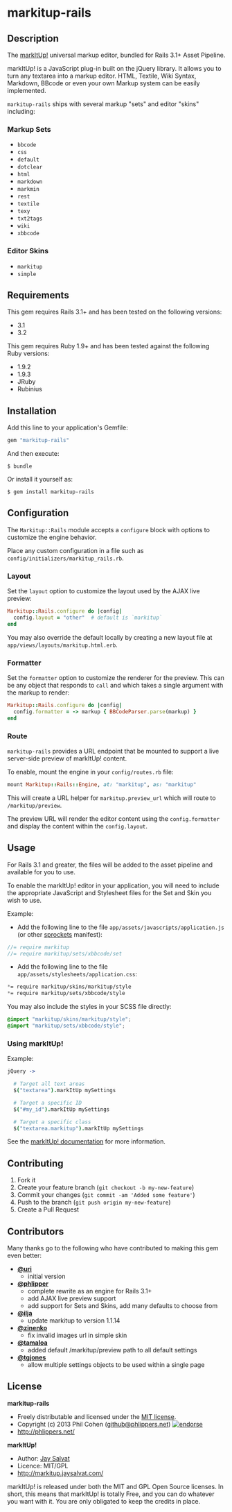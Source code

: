 # markitup-rails

## Description

The [markItUp!](http://markitup.jaysalvat.com/home/) universal markup editor, bundled for Rails 3.1+ Asset Pipeline.

markItUp! is a JavaScript plug-in built on the jQuery library. It allows you to turn any textarea into a markup editor. HTML, Textile, Wiki Syntax, Markdown, BBcode or even your own Markup system can be easily implemented.

`markitup-rails` ships with several markup "sets" and editor "skins" including:

### Markup Sets

* `bbcode`
* `css`
* `default`
* `dotclear`
* `html`
* `markdown`
* `markmin`
* `rest`
* `textile`
* `texy`
* `txt2tags`
* `wiki`
* `xbbcode`

### Editor Skins

* `markitup`
* `simple`


## Requirements

This gem requires Rails 3.1+ and has been tested on the following versions:

* 3.1
* 3.2

This gem requires Ruby 1.9+ and has been tested against the following Ruby versions:

* 1.9.2
* 1.9.3
* JRuby
* Rubinius


## Installation

Add this line to your application's Gemfile:

```ruby
gem "markitup-rails"
```

And then execute:

```
$ bundle
```

Or install it yourself as:

```
$ gem install markitup-rails
```


## Configuration

The `Markitup::Rails` module accepts a `configure` block with options to customize the engine behavior.

Place any custom configuration in a file such as `config/initializers/markitup_rails.rb`.


### Layout

Set the `layout` option to customize the layout used by the AJAX live preview:

```ruby
Markitup::Rails.configure do |config|
  config.layout = "other"  # default is `markitup`
end
```

You may also override the default locally by creating a new layout file at `app/views/layouts/markitup.html.erb`.

### Formatter

Set the `formatter` option to customize the renderer for the preview. This can be any object that responds to `call` and which takes a single argument with the markup to render:

```ruby
Markitup::Rails.configure do |config|
  config.formatter = -> markup { BBCodeParser.parse(markup) }
end
```

### Route

`markitup-rails` provides a URL endpoint that be mounted to support a live server-side preview of markItUp! content.

To enable, mount the engine in your `config/routes.rb` file:

```ruby
mount Markitup::Rails::Engine, at: "markitup", as: "markitup"
```

This will create a URL helper for `markitup.preview_url` which will route to `/markitup/preview`.

The preview URL will render the editor content using the `config.formatter` and display the content within the `config.layout`.


## Usage

For Rails 3.1 and greater, the files will be added to the asset pipeline and available for you to use.

To enable the markItUp! editor in your application, you will need to include the appropriate JavaScript and Stylesheet files for the Set and Skin you wish to use.

Example:

* Add the following line to the file `app/assets/javascripts/application.js` (or other [sprockets](https://github.com/sstephenson/sprockets) manifest):

```javascript
//= require markitup
//= require markitup/sets/xbbcode/set
```

* Add the following line to the file `app/assets/stylesheets/application.css`:

```css
*= require markitup/skins/markitup/style
*= require markitup/sets/xbbcode/style
```

You may also include the styles in your SCSS file directly:

```scss
@import "markitup/skins/markitup/style";
@import "markitup/sets/xbbcode/style";
```


### Using markItUp!

Example:

```coffee
jQuery ->

  # Target all text areas
  $("textarea").markItUp mySettings

  # Target a specific ID
  $("#my_id").markItUp mySettings

  # Target a specific class
  $("textarea.markitup").markItUp mySettings
```

See the [markItUp! documentation](http://markitup.jaysalvat.com/documentation/) for more information.


## Contributing

1. Fork it
2. Create your feature branch (`git checkout -b my-new-feature`)
3. Commit your changes (`git commit -am 'Added some feature'`)
4. Push to the branch (`git push origin my-new-feature`)
5. Create a Pull Request


## Contributors

Many thanks go to the following who have contributed to making this gem even better:

* **[@uri](https://github.com/uri)**
    * initial version
* **[@phlipper](https://github.com/phlipper)**
    * complete rewrite as an engine for Rails 3.1+
    * add AJAX live preview support
    * add support for Sets and Skins, add many defaults to choose from
* **[@ilja](https://github.com/ilja)**
    * update markitup to version 1.1.14
* **[@zinenko](https://github.com/zinenko)**
    * fix invalid images url in simple skin
* **[@tamaloa](https://github.com/tamaloa)**
    * added default /markitup/preview path to all default settings
* **[@tgjones](https://github.com/tgjones)**
    * allow multiple settings objects to be used within a single page


## License

**markitup-rails**

* Freely distributable and licensed under the [MIT license](http://phlipper.mit-license.org/2013/license.html).
* Copyright (c) 2013 Phil Cohen (github@phlippers.net) [![endorse](http://api.coderwall.com/phlipper/endorsecount.png)](http://coderwall.com/phlipper)
* http://phlippers.net/

**markItUp!**

* Author: [Jay Salvat](http://www.jaysalvat.com/)
* Licence: MIT/GPL
* http://markitup.jaysalvat.com/

markItUp! is released under both the MIT and GPL Open Source licenses.
In short, this means that markItUp! is totally Free, and you can do whatever you want with it. You are only obligated to keep the credits in place.

